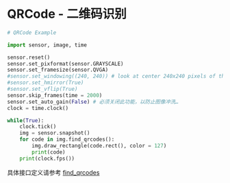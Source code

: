 QRCode - 二维码识别
================================

```python
# QRCode Example

import sensor, image, time

sensor.reset()
sensor.set_pixformat(sensor.GRAYSCALE)
sensor.set_framesize(sensor.QVGA)
#sensor.set_windowing((240, 240)) # look at center 240x240 pixels of the VGA resolution.
#sensor.set_hmirror(True)
#sensor.set_vflip(True)
sensor.skip_frames(time = 2000)
sensor.set_auto_gain(False) # 必须关闭此功能，以防止图像冲洗…
clock = time.clock()

while(True):
    clock.tick()
    img = sensor.snapshot()
    for code in img.find_qrcodes():
        img.draw_rectangle(code.rect(), color = 127)
        print(code)
    print(clock.fps())

```

具体接口定义请参考 [find_qrcodes](../../library/canmv/image.md#find_qrcodes)
